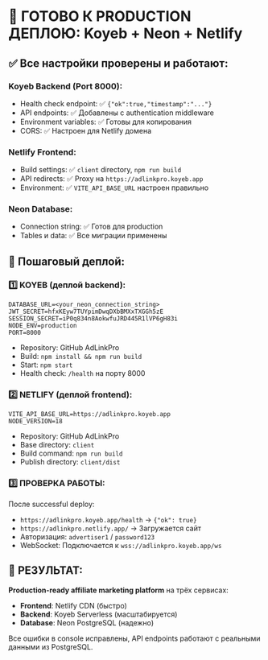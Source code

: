 # 🎯 ГОТОВО К PRODUCTION ДЕПЛОЮ: Koyeb + Neon + Netlify

## ✅ Все настройки проверены и работают:

### **Koyeb Backend (Port 8000):**
- Health check endpoint: ✅ `{"ok":true,"timestamp":"..."}`
- API endpoints: ✅ Добавлены с authentication middleware
- Environment variables: ✅ Готовы для копирования
- CORS: ✅ Настроен для Netlify домена

### **Netlify Frontend:**
- Build settings: ✅ `client` directory, `npm run build`
- API redirects: ✅ Proxy на `https://adlinkpro.koyeb.app`
- Environment: ✅ `VITE_API_BASE_URL` настроен правильно

### **Neon Database:**
- Connection string: ✅ Готов для production
- Tables и data: ✅ Все миграции применены

## 🚀 Пошаговый деплой:

### 1️⃣ KOYEB (деплой backend):
```env
DATABASE_URL=<your_neon_connection_string>
JWT_SECRET=hfxKEyw7TUYpimDwqDXbBMXxTXGGh5zE  
SESSION_SECRET=iP0q834n8AokwfuJRD445R1lVP6gH83i
NODE_ENV=production
PORT=8000
```
- Repository: GitHub AdLinkPro
- Build: `npm install && npm run build`
- Start: `npm start`
- Health check: `/health` на порту 8000

### 2️⃣ NETLIFY (деплой frontend):
```env
VITE_API_BASE_URL=https://adlinkpro.koyeb.app
NODE_VERSION=18
```
- Repository: GitHub AdLinkPro  
- Base directory: `client`
- Build command: `npm run build`
- Publish directory: `client/dist`

### 3️⃣ ПРОВЕРКА РАБОТЫ:
После successful deploy:
- `https://adlinkpro.koyeb.app/health` → `{"ok": true}`
- `https://adlinkpro.netlify.app/` → Загружается сайт
- Авторизация: `advertiser1` / `password123`
- WebSocket: Подключается к `wss://adlinkpro.koyeb.app/ws`

## 🎉 РЕЗУЛЬТАТ:
**Production-ready affiliate marketing platform** на трёх сервисах:
- **Frontend**: Netlify CDN (быстро)
- **Backend**: Koyeb Serverless (масштабируется)  
- **Database**: Neon PostgreSQL (надежно)

Все ошибки в console исправлены, API endpoints работают с реальными данными из PostgreSQL.